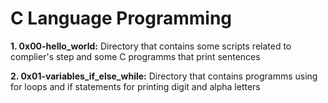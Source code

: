 # **C Language Programming**

 **1. 0x00-hello_world:** Directory that contains some scripts related to complier's step and some C programms that print sentences

 **2. 0x01-variables_if_else_while:** Directory that contains programms using for loops and if statements for printing digit and alpha letters